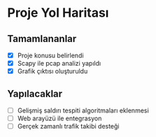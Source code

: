 
# Proje Yol Haritası

## Tamamlananlar
- [x] Proje konusu belirlendi
- [x] Scapy ile pcap analizi yapıldı
- [x] Grafik çıktısı oluşturuldu

## Yapılacaklar
- [ ] Gelişmiş saldırı tespiti algoritmaları eklenmesi
- [ ] Web arayüzü ile entegrasyon
- [ ] Gerçek zamanlı trafik takibi desteği
